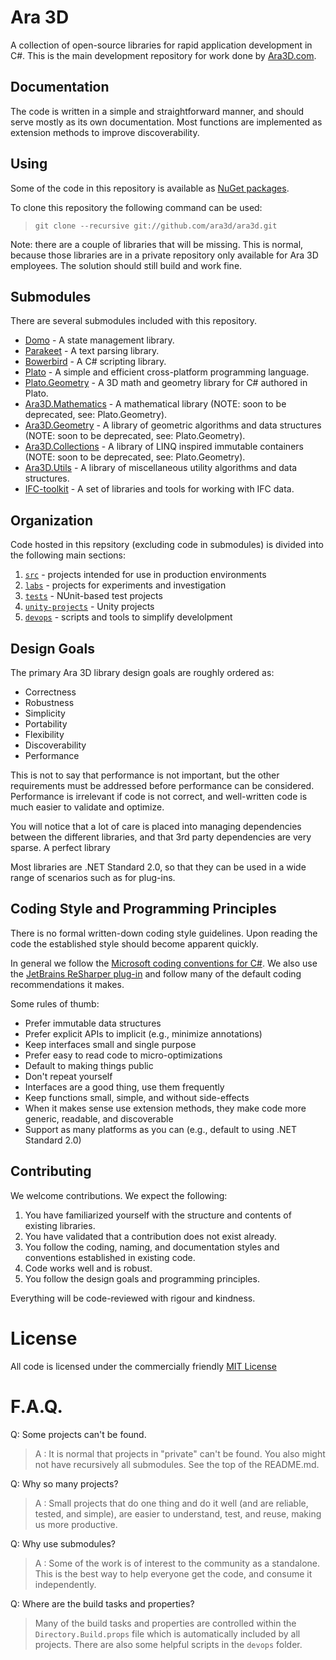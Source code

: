 # Ara 3D

A collection of open-source libraries for rapid application development in C#. 
This is the main development repository for work done by [Ara3D.com](https://ara3d.com).

## Documentation 

The code is written in a simple and straightforward manner, and should serve mostly as its own documentation.
Most functions are implemented as extension methods to improve discoverability. 

## Using 

Some of the code in this repository is available as [NuGet packages](https://www.nuget.org/profiles/Ara3D).

To clone this repository the following command can be used:

> `git clone --recursive git://github.com/ara3d/ara3d.git`

Note: there are a couple of libraries that will be missing. This is normal, because those libraries 
are in a private repository only available for Ara 3D employees. The solution should still build and work
fine. 

## Submodules 

There are several submodules included with this repository.   

* [Domo](https://github.com/ara3d/domo) - A state management library.
* [Parakeet](https://github.com/ara3d/parakeet) - A text parsing library.
* [Bowerbird](https://github.com/ara3d/bowerbird) - A C# scripting library.
* [Plato](https://github.com/ara3d/plato) - A simple and efficient cross-platform programming language.
* [Plato.Geometry](https://github.com/ara3d/plato.geometry) - A 3D math and geometry library for C# authored in Plato. 
* [Ara3D.Mathematics](https://github.com/ara3d/mathematics) - A mathematical library (NOTE: soon to be deprecated, see: Plato.Geometry).
* [Ara3D.Geometry](https://github.com/ara3d/geometry) - A library of geometric algorithms and data structures (NOTE: soon to be deprecated, see: Plato.Geometry).
* [Ara3D.Collections](https://github.com/ara3d/collections) - A library of LINQ inspired immutable containers (NOTE: soon to be deprecated, see: Plato.Geometry).  
* [Ara3D.Utils](https://github.com/ara3d/utils) - A library of miscellaneous utility algorithms and data structures.
* [IFC-toolkit](https://github.com/ara3d/IFC-toolkit) - A set of libraries and tools for working with IFC data.
  
## Organization

Code hosted in this repsitory (excluding code in submodules) 
is divided into the following main sections:

1. [`src`](https://github.com/ara3d/ara3d/tree/main/src) - projects intended for use in production environments
1. [`labs`](https://github.com/ara3d/ara3d/tree/main/labs) - projects for experiments and investigation
1. [`tests`](https://github.com/ara3d/ara3d/tree/main/tests) - NUnit-based test projects 
1. [`unity-projects`](https://github.com/ara3d/ara3d/tree/main/unity-projects) - Unity projects 
1. [`devops`](https://github.com/ara3d/ara3d/tree/main/devops) - scripts and tools to simplify develolpment  

## Design Goals 

The primary Ara 3D library design goals are roughly ordered as:

* Correctness 
* Robustness 
* Simplicity
* Portability
* Flexibility
* Discoverability
* Performance

This is not to say that performance is not important, but the other requirements must be addressed before performance 
can be considered. Performance is irrelevant if code is not correct, and well-written code is much easier to
validate and optimize.     

You will notice that a lot of care is placed into managing dependencies between the different libraries,
and that 3rd party dependencies are very sparse. A perfect library

Most libraries are .NET Standard 2.0, so that they can be used in a wide range of scenarios
such as for plug-ins. 

## Coding Style and Programming Principles

There is no formal written-down coding style guidelines. Upon reading the code
the established style should become apparent quickly. 

In general we follow the [Microsoft coding conventions for C#](https://learn.microsoft.com/en-us/dotnet/csharp/fundamentals/coding-style/coding-conventions).
We also use the [JetBrains ReSharper plug-in](https://www.jetbrains.com/resharper/) and follow many of the default coding recommendations it makes. 

Some rules of thumb:

* Prefer immutable data structures
* Prefer explicit APIs to implicit (e.g., minimize annotations)
* Keep interfaces small and single purpose
* Prefer easy to read code to micro-optimizations
* Default to making things public
* Don't repeat yourself
* Interfaces are a good thing, use them frequently 
* Keep functions small, simple, and without side-effects
* When it makes sense use extension methods, they make code more generic, readable, and discoverable 
* Support as many platforms as you can (e.g., default to using .NET Standard 2.0)

## Contributing 

We welcome contributions. We expect the following:

1. You have familiarized yourself with the structure and contents of existing libraries.
2. You have validated that a contribution does not exist already.
3. You follow the coding, naming, and documentation styles and conventions established in existing code.     
4. Code works well and is robust.
5. You follow the design goals and programming principles. 

Everything will be code-reviewed with rigour and kindness.  

# License 

All code is licensed under the commercially friendly 
[MIT License](https://github.com/ara3d/ara3d?tab=MIT-1-ov-file#readme)

# F.A.Q.

Q: Some projects can't be found. 

> A : It is normal that projects in "private" can't be found. You also might not have recursively all submodules. 
See the top of the README.md. 

Q: Why so many projects? 

> A : Small projects that do one thing and do it well (and are reliable, tested, and simple), 
are easier to understand, test, and reuse, making us more productive.

Q: Why use submodules?

> A : Some of the work is of interest to the community as a standalone. This is the best way to help everyone 
get the code, and consume it independently. 

Q: Where are the build tasks and properties?  

> Many of the build tasks and properties are controlled within the `Directory.Build.props` file
which is automatically included by all projects. There are also some helpful scripts in the `devops` folder. 


